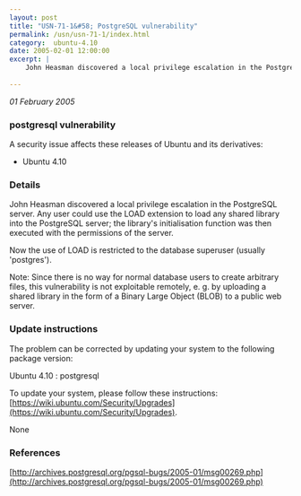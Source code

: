 ```yaml
---
layout: post
title: "USN-71-1&#58; PostgreSQL vulnerability"
permalink: /usn/usn-71-1/index.html
category:  ubuntu-4.10
date: 2005-02-01 12:00:00
excerpt: |
    John Heasman discovered a local privilege escalation in the PostgreSQL server. Any user could use the LOAD extension to load any shared library into the PostgreSQL server; the library&#39;s initialisation function was then executed with the permissions of the server.
    
--- 
```

 
 

*01 February 2005*

### postgresql vulnerability

A security issue affects these releases of Ubuntu and its derivatives:

* Ubuntu 4.10

### Details

John Heasman discovered a local privilege escalation in the PostgreSQL server. Any user could use the LOAD extension to load any shared library into the PostgreSQL server; the library&#39;s initialisation function was then executed with the permissions of the server.

Now the use of LOAD is restricted to the database superuser (usually &#39;postgres&#39;).

Note: Since there is no way for normal database users to create arbitrary files, this vulnerability is not exploitable remotely, e. g. by uploading a shared library in the form of a Binary Large Object (BLOB) to a public web server.

### Update instructions

The problem can be corrected by updating your system to the following package version:

Ubuntu 4.10
 : postgresql 

To update your system, please follow these instructions: [https://wiki.ubuntu.com/Security/Upgrades](https://wiki.ubuntu.com/Security/Upgrades).

None

### References

 
 [http://archives.postgresql.org/pgsql-bugs/2005-01/msg00269.php](http://archives.postgresql.org/pgsql-bugs/2005-01/msg00269.php)
 

